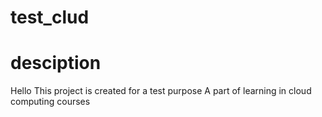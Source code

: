 # test_clud
# desciption 
Hello This project is created for a test purpose
A part of learning in cloud computing courses 
